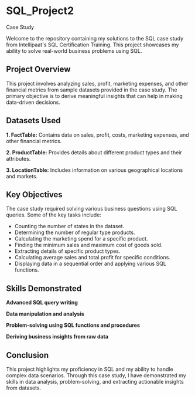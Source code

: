 # SQL_Project2
Case Study
<p>Welcome to the repository containing my solutions to the SQL case study from Intellipaat's SQL Certification Training. This project showcases my ability to solve real-world business problems using SQL.</p>
    
<h2>Project Overview</h2>
    
<p>This project involves analyzing sales, profit, marketing expenses, and other financial metrics from sample datasets provided in the case study. The primary objective is to derive meaningful insights that can help in making data-driven decisions.</p>
    
<h2>Datasets Used</h2>
    
<p><b>1. FactTable:</b> Contains data on sales, profit, costs, marketing expenses, and other financial metrics.</p>
<p><b>2. ProductTable:</b> Provides details about different product types and their attributes.</p>
<p><b>3. LocationTable:</b> Includes information on various geographical locations and markets.</p>
    
<h2>Key Objectives</h2>
<p>The case study required solving various business questions using SQL queries. Some of the key tasks include:</p>
    <ul>
        <li>Counting the number of states in the dataset.</li>
        <li>Determining the number of regular type products.</li>
        <li>Calculating the marketing spend for a specific product.</li>
        <li>Finding the minimum sales and maximum cost of goods sold.</li>
        <li>Extracting details of specific product types.</li>
        <li>Calculating average sales and total profit for specific conditions.</li>
        <li>Displaying data in a sequential order and applying various SQL functions.</li>
</ul>
<h2>Skills Demonstrated</h2>
<p><b>Advanced SQL query writing</b></p>
    <p><b>Data manipulation and analysis</b></p>
    <p><b>Problem-solving using SQL functions and procedures</b></p>
    <p><b>Deriving business insights from raw data</b></p>
    
<h2>Conclusion</h2>
    
<p>This project highlights my proficiency in SQL and my ability to handle complex data scenarios. Through this case study, I have demonstrated my skills in data analysis, problem-solving, and extracting actionable insights from datasets.</p>
    

